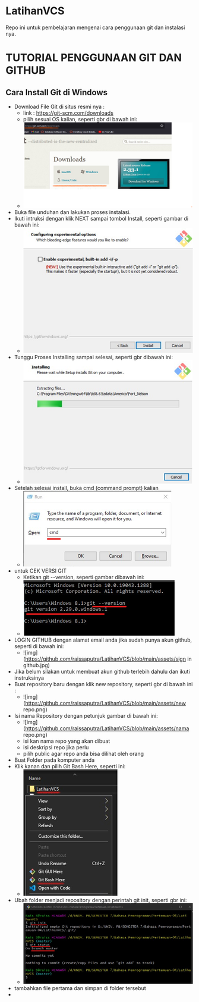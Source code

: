 # LatihanVCS
Repo ini untuk pembelajaran mengenai cara penggunaan git dan instalasi nya.

# TUTORIAL PENGGUNAAN GIT DAN GITHUB
## Cara Install Git di Windows
* Download File Git di situs resmi nya :
  * link : https://git-scm.com/downloads
  * pilih sesuai OS kalian, seperti gbr di bawah ini:
  * ![img](https://github.com/raissaputra/LatihanVCS/blob/main/assets/git-scm.png)
* Buka file unduhan dan lakukan proses instalasi.
* Ikuti intruksi dengan klik NEXT sampai tombol Install, seperti gambar di bawah ini:
  * ![img](https://github.com/raissaputra/LatihanVCS/blob/main/assets/install-git.png)
* Tunggu Proses Installing sampai selesai, seperti gbr dibawah ini:
  * ![img](https://github.com/raissaputra/LatihanVCS/blob/main/assets/tunggu-finish-instal.png)
* Setelah selesai install, buka cmd (command prompt) kalian
  * ![img](https://github.com/raissaputra/LatihanVCS/blob/main/assets/cmd.png) 
* untuk CEK VERSI GIT
  * Ketikan git --version, seperti gambar dibawah ini:
  * ![img](https://github.com/raissaputra/LatihanVCS/blob/main/assets/git--version.png)
* LOGIN GITHUB dengan alamat email anda jika sudah punya akun github, seperti di bawah ini:
  * ![img](https://github.com/raissaputra/LatihanVCS/blob/main/assets/sign in github.jpg)
* Jika belum silakan untuk membuat akun github terlebih dahulu dan ikuti instruksinya
* Buat repository baru dengan klik new repository, seperti gbr di bawah ini :
  * ![img](https://github.com/raissaputra/LatihanVCS/blob/main/assets/new repo.png)
* Isi nama Repository dengan petunjuk gambar di bawah ini:
  * ![img](https://github.com/raissaputra/LatihanVCS/blob/main/assets/nama repo.png)
  * isi kan nama repo yang akan dibuat
  * isi deskripsi repo jika perlu
  * pilih public agar repo anda bisa dilihat oleh orang
* Buat Folder pada komputer anda
* Klik kanan dan pilih Git Bash Here, seperti ini:
  * ![img](https://github.com/raissaputra/LatihanVCS/blob/main/assets/buat-repo-lokal.png)
* Ubah folder menjadi repository dengan perintah git init, seperti gbr ini:
  * ![img](https://github.com/raissaputra/LatihanVCS/blob/main/assets/git-init.png)
* tambahkan file pertama dan simpan di folder tersebut
* 

